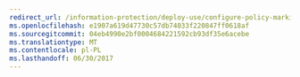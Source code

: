 ```yaml
---
redirect_url: /information-protection/deploy-use/configure-policy-markings
ms.openlocfilehash: e1907a619d47730c57db74033f220847ff0618af
ms.sourcegitcommit: 04eb4990e2bf0004684221592cb93df35e6acebe
ms.translationtype: MT
ms.contentlocale: pl-PL
ms.lasthandoff: 06/30/2017
---
```

